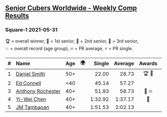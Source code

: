 <style>table {white-space: nowrap;}</style>
<link rel="stylesheet" type="text/css" href="/scw-comp/css/flags.css" />

## [Senior Cubers Worldwide - Weekly Comp Results](/scw-comp/results/)
### Square-1 2021-05-31

<span style="white-space: nowrap;">🏆 = overall winner</span>, <span style="white-space: nowrap;">🥇 = 1st senior</span>, <span style="white-space: nowrap;">🥈 = 2nd senior</span>, <span style="white-space: nowrap;">🥉 = 3rd senior</span>, <span style="white-space: nowrap;">💥 = overall record (age group)</span>, <span style="white-space: nowrap;">🔥 = PR average</span>, <span style="white-space: nowrap;">⚡ = PR single</span>.

| # | Name | Age | 🌍 | Single | Average | Awards | Solve 1 | Solve 2 | Solve 3 | Solve 4 | Solve 5 | Video |
| :--: | :-- | :--: | :--: | --: | --: | :--: | --: | --: | --: | --: | --: | :-- |
| 1 | [Daniel Smith](../../persons/daniel_smith/sq1.md) | 50+ | <i class="flag flag-US" /> | 22.00 | 28.73 | 🏆 🥇 | 27.95 | 22.48 | 35.75 | 42.84 | 22.00 | [Desktop](https://www.facebook.com/events/4232725036784843/permalink/4272127649511248) / [Mobile](https://m.facebook.com/events/4232725036784843?view=permalink&id=4272127649511248) |
| 2 | [Ed Connell](../../persons/ed_connell/sq1.md) | <40 | <i class="flag flag-IE" /> | 45.14 | 57.27 |  | 45.14 | 1:11.58 | 1:03.85 | 58.98 | 48.99 | [Desktop](https://www.facebook.com/events/4232725036784843/permalink/4268225803234766) / [Mobile](https://m.facebook.com/events/4232725036784843?view=permalink&id=4268225803234766) |
| 3 | [Anthony Rochester](../../persons/anthony_rochester/sq1.md) | 40+ | <i class="flag flag-AU" /> | 51.93 | 58.73 | 🥈 🔥 | 57.12 | 57.62 | 51.93 | 2:03.82 | 1:01.44 | [Desktop](https://www.facebook.com/events/4232725036784843/permalink/4238850322838981) / [Mobile](https://m.facebook.com/events/4232725036784843?view=permalink&id=4238850322838981) |
| 4 | [Yi-Wei Chen](../../persons/yi_wei_chen/sq1.md) | 40+ | <i class="flag flag-TW" /> | 1:32.92 | 1:37.17 | 🥉 | 1:44.89 | 1:32.92 | 1:33.70 | DNS | DNS | [Desktop](https://www.facebook.com/events/4232725036784843/permalink/4260072430716770) / [Mobile](https://m.facebook.com/events/4232725036784843?view=permalink&id=4260072430716770) |
| 5 | [JM Tambaoan](../../persons/jm_tambaoan/sq1.md) | 40+ | <i class="flag flag-PH" /> | 1:51.53 | 2:02.13 |  | 2:10.87 | 2:03.99 | 1:51.53 | DNS | DNS | [Desktop](https://www.facebook.com/events/4232725036784843/permalink/4268567813200565) / [Mobile](https://m.facebook.com/events/4232725036784843?view=permalink&id=4268567813200565) |

<!-- Global site tag (gtag.js) - Google Analytics -->
<script async src="https://www.googletagmanager.com/gtag/js?id=UA-86348435-3"></script>
<script>window.dataLayer = window.dataLayer || []; function gtag() {dataLayer.push(arguments);} gtag('js', new Date()); gtag('config', 'UA-86348435-3');</script>
